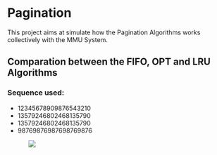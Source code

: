 <h1>Pagination</h1>

<p>This project aims at simulate how the Pagination Algorithms works collectively with the MMU System.</p>


<h2>Comparation between the FIFO, OPT and LRU Algorithms</h2>

<h3>Sequence used:</h3>
<ul>
  <li>12345678909876543210</li>
  <li>13579246802468135790</li>
  <li>13579246802468135790</li>
  <li>98769876987698769876</li>
<ul>

<div>
  <img src="https://github.com/DreaMagici4n/pagination/assets/102836495/40419c96-22ad-40b5-a05a-caf7d273eb71">
</div>
